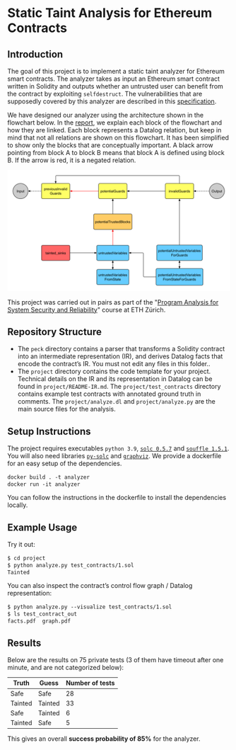 # Static Taint Analysis for Ethereum Contracts

## Introduction
The goal of this project is to implement a static taint analyzer for Ethereum smart contracts. The analyzer takes as input an Ethereum smart contract written in Solidity and outputs whether an untrusted user can benefit from the contract by exploiting `selfdestruct`. The vulnerabilities that are supposedly covered by this analyzer are described in this [specification](resources/pass2022-project-description.pdf). 


We have designed our analyzer using the architecture shown in the flowchart below. In the [report](resources/report.pdf), we explain each block of the flowchart and how they are linked. Each block represents a Datalog relation, but keep in mind that not all relations are shown on this flowchart. It has been simplified to show only the blocks that are conceptually important. A black arrow pointing from block A to block B means that block A is defined using block B. If the arrow is red, it is a negated relation.

![](resources/flowchart.png)

This project was carried out in pairs as part of the "[Program Analysis for System Security and Reliability](http://www.vvz.ethz.ch/lerneinheitPre.do?semkez=2022S&lerneinheitId=159153&lang=en)" course at ETH Zürich.

## Repository Structure
* The `peck` directory contains a parser that transforms a Solidity contract into an intermediate representation (IR), and derives Datalog facts that encode the contract’s IR. You must not edit any files in this folder..
* The `project` directory contains the code template for your project. Technical details on the IR and its representation in Datalog can be found in `project/README-IR.md`. The `project/test_contracts` directory contains example test contracts with annotated ground truth in comments. The `project/analyze.dl` and `project/analyze.py` are the main source files for the analysis.

## Setup Instructions
The project requires executables `python 3.9`, [`solc 0.5.7`](https://github.com/ethereum/solidity/tree/v0.5.7) and [`souffle 1.5.1`](https://github.com/souffle-lang/souffle/tree/1.5.1). You will also need libraries [`py-solc`](https://github.com/ethereum/py-solc) and [`graphviz`](https://gitlab.com/graphviz/graphviz/). We provide a dockerfile for an easy setup of the dependencies.
```
docker build . -t analyzer
docker run -it analyzer
```
You can follow the instructions in the dockerfile to install the dependencies locally.

## Example Usage

Try it out:
```
$ cd project
$ python analyze.py test_contracts/1.sol
Tainted
```

You can also inspect the contract’s control flow graph / Datalog representation:
```
$ python analyze.py --visualize test_contracts/1.sol
$ ls test_contract_out 
facts.pdf  graph.pdf
```

## Results
Below are the results on 75 private tests (3 of them have timeout after one minute, and are not categorized below):

| Truth   | Guess   | Number of tests |
|---------|---------|-----------------|
| Safe    | Safe    | 28              |
| Tainted | Tainted | 33              |
| Safe    | Tainted | 6               |
| Tainted | Safe    | 5               |

This gives an overall **success probability of 85%** for the analyzer. 